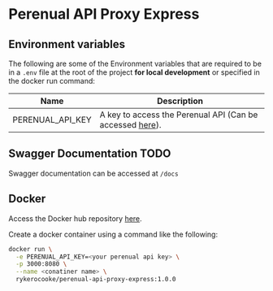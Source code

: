# Perenual API Proxy Express

## Environment variables

The following are some of the Environment variables that are required to be in a `.env` file at the root of the project 
**for local development** or specified in the docker run command:

| Name             | Description                                                                                     |
|------------------|-------------------------------------------------------------------------------------------------|
| PERENUAL_API_KEY | A key to access the Perenual API (Can be accessed [here](https://perenual.com/user/developer)). |

## Swagger Documentation **TODO**

Swagger documentation can be accessed at `/docs`

## Docker

Access the Docker hub repository [here](https://hub.docker.com/).

Create a docker container using a command like the following:

```bash
docker run \
  -e PERENUAL_API_KEY=<your perenual api key> \
  -p 3000:8080 \
  --name <conatiner name> \
  rykerocooke/perenual-api-proxy-express:1.0.0
```